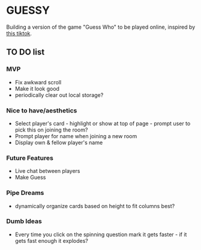# GUESSY

Building a version of the game "Guess Who" to be played online, inspired by [this tiktok](https://ve.media.tumblr.com/tumblr_q8otm9qrlU1w0qmsw.mp4).

## TO DO list

### MVP

- Fix awkward scroll
- Make it look good
- periodically clear out local storage?

### Nice to have/aesthetics

- Select player's card - highlight or show at top of page
        - prompt user to pick this on joining the room?
- Prompt player for name when joining a new room
- Display own & fellow player's name

### Future Features

- Live chat between players
- Make Guess

### Pipe Dreams

- dynamically organize cards based on height to fit columns best?

### Dumb Ideas

- Every time you click on the spinning question mark it gets faster
        - if it gets fast enough it explodes?

